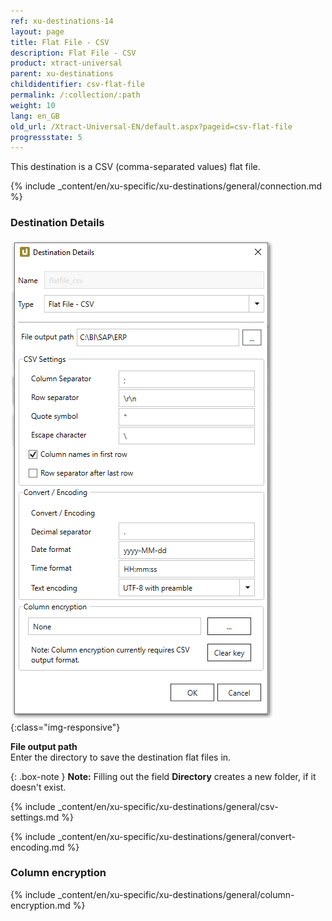 ```yaml
---
ref: xu-destinations-14
layout: page
title: Flat File - CSV
description: Flat File - CSV
product: xtract-universal
parent: xu-destinations
childidentifier: csv-flat-file
permalink: /:collection/:path
weight: 10
lang: en_GB
old_url: /Xtract-Universal-EN/default.aspx?pageid=csv-flat-file
progressstate: 5
---
```


This destination is a CSV (comma-separated values) flat file. 

{% include _content/en/xu-specific/xu-destinations/general/connection.md %}	 

### Destination Details
![CSV-Flat-Destination-Details](/img/content/xu/CSV-Flat-Destination-Details.png){:class="img-responsive"}

**File output path**<br>
Enter the directory to save the destination flat files in. 

{: .box-note }
**Note:** Filling out the field **Directory** creates a new folder, if it doesn't exist. 

{% include _content/en/xu-specific/xu-destinations/general/csv-settings.md %}														 

{% include _content/en/xu-specific/xu-destinations/general/convert-encoding.md %}	

### Column encryption
{% include _content/en/xu-specific/xu-destinations/general/column-encryption.md %}